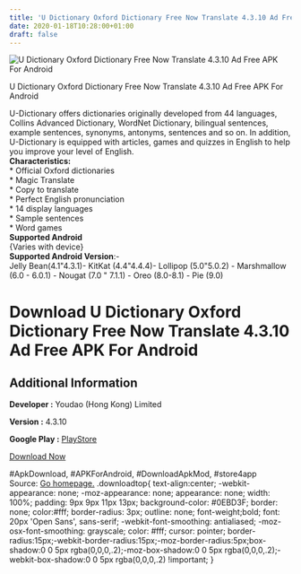 ```yaml
---
title: 'U Dictionary Oxford Dictionary Free Now Translate 4.3.10 Ad Free APK For Android'
date: 2020-01-18T10:28:00+01:00
draft: false
---
```


![U Dictionary Oxford Dictionary Free Now Translate 4.3.10 Ad Free APK For Android](https://i1.wp.com/apkhome.net/wp-content/uploads/2020/01/U-Dictionary-Oxford-Dictionary-Free-Now-Translate-4.3.10-Ad-Free.png "U Dictionary Oxford Dictionary Free Now Translate 4.3.10 Ad Free APK For Android")

  

U Dictionary Oxford Dictionary Free Now Translate 4.3.10 Ad Free APK For Android

U-Dictionary offers dictionaries originally developed from 44 languages, Collins Advanced Dictionary, WordNet Dictionary, bilingual sentences, example sentences, synonyms, antonyms, sentences and so on. In addition, U-Dictionary is equipped with articles, games and quizzes in English to help you improve your level of English.  
**Characteristics:**  
\* Official Oxford dictionaries  
\* Magic Translate  
\* Copy to translate  
\* Perfect English pronunciation  
\* 14 display languages  
\* Sample sentences  
\* Word games  
**Supported Android**  
{Varies with device}  
**Supported Android Version**:-  
Jelly Bean(4.1"4.3.1)- KitKat (4.4"4.4.4)- Lollipop (5.0"5.0.2) - Marshmallow (6.0 - 6.0.1) - Nougat (7.0 " 7.1.1) - Oreo (8.0-8.1) - Pie (9.0)

Download U Dictionary Oxford Dictionary Free Now Translate 4.3.10 Ad Free APK For Android
=========================================================================================

Additional Information
----------------------

**Developer :** Youdao (Hong Kong) Limited

**Version :** 4.3.10

**Google Play :** [PlayStore](https://play.google.com/store/apps/details?id=com.youdao.hindict&hl=en)

  

[Download Now](https://store4app.co/post/u-dictionary-oxford-dictionary-free-now-translate-4-3-10-ad-free-apk-for-android_1579337505)

  
#ApkDownload, #APKForAndroid, #DownloadApkMod, #store4app  
Source: [Go homepage.](https://store4app.co/post/u-dictionary-oxford-dictionary-free-now-translate-4-3-10-ad-free-apk-for-android_1579337505) .downloadtop{ text-align:center; -webkit-appearance: none; -moz-appearance: none; appearance: none; width: 100%; padding: 9px 9px 11px 13px; background-color: #0EBD3F; border: none; color:#fff; border-radius: 3px; outline: none; font-weight;bold; font: 20px 'Open Sans', sans-serif; -webkit-font-smoothing: antialiased; -moz-osx-font-smoothing: grayscale; color: #fff; cursor: pointer; border-radius:15px;-webkit-border-radius:15px;-moz-border-radius:5px;box-shadow:0 0 5px rgba(0,0,0,.2);-moz-box-shadow:0 0 5px rgba(0,0,0,.2);-webkit-box-shadow:0 0 5px rgba(0,0,0,.2) !important; }
